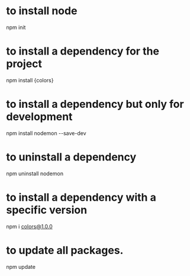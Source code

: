 # to install node
npm init

# to install a dependency for the project
npm install {colors}

# to install a dependency but only for development
npm install nodemon --save-dev

# to uninstall a dependency
npm uninstall nodemon

# to install a dependency with a specific version
npm i colors@1.0.0

# to update all packages.
npm update
